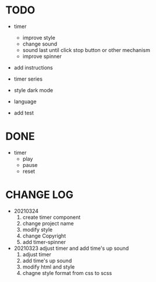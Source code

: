 
# TODO

- timer
  - improve style
  - change sound
  - sound last until click stop button or other mechanism
  - improve spinner

- add instructions
- timer series
- style dark mode
- language

- add test

# DONE

- timer
  - play
  - pause
  - reset

# CHANGE LOG

- 20210324
  1. create timer component
  2. change project name
  3. modify style
  4. change Copyright
  5. add timer-spinner
- 20210323 adjust timer and add time's up sound
  1. adjust timer
  2. add time's up sound
  3. modify html and style
  4. chagne style format from css to scss
